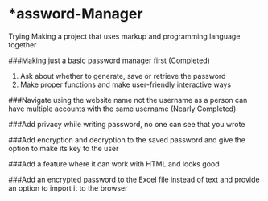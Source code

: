 # *assword-Manager

Trying Making a project that uses markup and programming language together

###Making just a basic password manager first (Completed)
  1. Ask about whether to generate, save or retrieve the password
  2. Make proper functions and make user-friendly interactive ways

###Navigate using the website name not the username as a person can have multiple accounts with the same username (Nearly Completed)

###Add privacy while writing password, no one can see that you wrote

###Add encryption and decryption to the saved password and give the option to make its key to the user

###Add a feature where it can work with HTML and looks good

###Add an encrypted password to the Excel file instead of text and provide an option to import it to the browser

